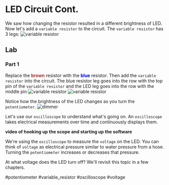 # LED Circuit Cont.

We saw how changing the resistor resulted in a different brightness of LED.  Now let's add a `variable resistor` to the circuit.  The `variable resistor` has 3 legs:
![variable resistor](../images/ch02/variable_resistor.png)

## Lab

### Part 1

Replace the <span style="color:brown">**brown**</span> resistor with the <span style="color:blue">**blue**</span> resistor.  Then add the `variable resistor` into the circuit.  The blue resistor leg goes into the row with the top pin of the `variable resistor` and the LED leg goes into the row with the middle pin 
![variable resistor](../images/ch02/variable_resistor.png)
![variable resistor](../images/ch02/lab/p1.png)

Notice how the brightness of the LED changes as you turn the `potentiometer`.
![dimmer](../images/ch02/dimmer.gif)

Let's use our `oscilloscope` to understand what's going on.  An `oscilloscope` takes electrical measurements over time and continuously displays them.

**video of hooking up the scope and starting up the software**

We're using the `oscilloscope` to measure the `voltage` on the LED.  You can think of `voltage` as electrical pressure similar to water pressure from a hose.  Turning the `potentiometer` increases or decreases that pressure.

At what voltage does the LED turn off? We'll revisit this topic in a few chapters.

#potentiometer #variable_resistor #oscilloscope #voltage 

